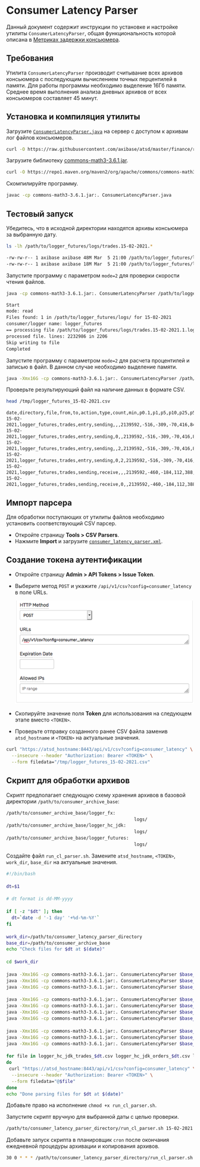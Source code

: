 # Consumer Latency Parser

Данный документ содержит инструкции по установке и настройке утилиты `ConsumerLatencyParser`, общая функциональность которой описана в [Метриках задержки консьюмера](./latency_monitoring.md#метрики-задержки-консьюмера).

## Требования

Утилита `ConsumerLatencyParser` производит считывание всех архивов консьюмера с последующим вычислением точных перцентилей в памяти. Для работы программы необходимо выделение 16Гб памяти. Среднее время выполнения анализа дневных архивов от всех консьюмеров составляет 45 минут.

## Установка и компиляция утилиты

Загрузите [`ConsumerLatencyParser.java`](./ConsumerLatencyParser.java) на сервер с доступом к архивам лог файлов консьюмеров.

```bash
curl -O https://raw.githubusercontent.com/axibase/atsd/master/finance/ru/ConsumerLatencyParser.java
```

Загрузите библиотеку [commons-math3-3.6.1.jar](https://mvnrepository.com/artifact/org.apache.commons/commons-math3/3.6.1).

```bash
curl -O https://repo1.maven.org/maven2/org/apache/commons/commons-math3/3.6.1/commons-math3-3.6.1.jar
```

Скомпилируйте программу.

```bash
javac -cp commons-math3-3.6.1.jar:. ConsumerLatencyParser.java
```

## Тестовый запуск

Убедитесь, что в исходной директории находятся архивы консьюмера за выбранную дату.

```bash
ls -lh /path/to/logger_futures/logs/trades.15-02-2021.*
```

```txt
-rw-rw-r-- 1 axibase axibase 48M Mar  5 21:00 /path/to/logger_futures/logs/trades.15-02-2021.1.log.gz
-rw-rw-r-- 1 axibase axibase 18M Mar  5 21:00 /path/to/logger_futures/logs/trades.15-02-2021.2.log.gz
```

Запустите программу с параметром `mode=2` для проверки скорости чтения файлов.

```bash
java -cp commons-math3-3.6.1.jar:. ConsumerLatencyParser /path/to/logger_futures/logs/ trades 15-02-2021 /tmp/logger_futures_15-02-2021.csv 2
```

```txt
Start
mode: read
Files found: 1 in /path/to/logger_futures/logs/ for 15-02-2021
consumer/logger name: logger_futures
== processing file /path/to/logger_futures/logs/trades.15-02-2021.1.log.gz : 70315199 ==
processed file. lines: 2232986 in 2206
Skip writing to file
Completed
```

Запустите программу с параметром `mode=2` для расчета процентилей и записью в файл. В данном случае необходимо выделение памяти.

```bash
java -Xmx16G -cp commons-math3-3.6.1.jar:. ConsumerLatencyParser /path/to/logger_futures/logs/ trades 15-02-2021 /tmp/logger_futures_15-02-2021.csv
```

Проверьте результирующий файл на наличие данных в формате CSV.

```bash
head /tmp/logger_futures_15-02-2021.csv
```

```csv
date,directory,file,from,to,action,type,count,min,p0.1,p1,p5,p10,p25,p50,p75,p90,p95,p99,p99.9,max
15-02-2021,logger_futures,trades,entry,sending,,,2139592,-516,-309,-70,416,845,2084,3808,6209,13188,20324,59189,207505,932111
15-02-2021,logger_futures,trades,entry,sending,0,,2139592,-516,-309,-70,416,845,2084,3808,6209,13188,20324,59189,207505,932111
15-02-2021,logger_futures,trades,entry,sending,,2,2139592,-516,-309,-70,416,845,2084,3808,6209,13188,20324,59189,207505,932111
15-02-2021,logger_futures,trades,entry,sending,0,2,2139592,-516,-309,-70,416,845,2084,3808,6209,13188,20324,59189,207505,932111
15-02-2021,logger_futures,trades,sending,receive,,,2139592,-460,-184,112,388,559,869,1294,1940,3128,4698,10370,36274,2392041
15-02-2021,logger_futures,trades,sending,receive,0,,2139592,-460,-184,112,388,559,869,1294,1940,3128,4698,10370,36274,2392041
```

## Импорт парсера

Для обработки поступающих от утилиты файлов необходимо установить соответствующий CSV парсер.

* Откройте страницу **Tools > CSV Parsers**.
* Нажмите **Import** и загрузите [`consumer_latency_parser.xml`](./consumer_latency_parser.xml).

## Создание токена аутентификации

* Откройте страницу **Admin > API Tokens > Issue Token**.
* Выберите метод `POST` и укажите `/api/v1/csv?config=consumer_latency` в поле URLs.

  ![](./images/latency-parser-token.png)

* Скопируйте значение поля **Token** для использования на следующем этапе вместо `<TOKEN>`.
* Проверьте отправку созданного ранее CSV файла заменив `atsd_hostname` и `<TOKEN>` на актуальные значения.

```bash
curl "https://atsd_hostname:8443/api/v1/csv?config=consumer_latency" \
  --insecure --header "Authorization: Bearer <TOKEN>" \
  --form filedata="/tmp/logger_futures_15-02-2021.csv"
```

## Скрипт для обработки архивов

Скрипт предполагает следующую схему хранения архивов в базовой директории `/path/to/consumer_archive_base`:

```txt
/path/to/consumer_archive_base/logger_fx:
                                                logs/
/path/to/consumer_archive_base/logger_hc_jdk:
                                                logs/
/path/to/consumer_archive_base/logger_futures:
                                                logs/
```

Создайте файл `run_cl_parser.sh`. Замените `atsd_hostname`, `<TOKEN>`, `work_dir`, `base_dir` на актуальные значения.

```bash
#!/bin/bash

dt=$1

# dt format is dd-MM-yyyy

if [ -z "$dt" ]; then
  dt=`date -d '-1 day' '+%d-%m-%Y'`
fi

work_dir=/path/to/consumer_latency_parser_directory
base_dir=/path/to/consumer_archive_base
echo "Check files for $dt at $(date)"

cd $work_dir

java -Xmx16G -cp commons-math3-3.6.1.jar:. ConsumerLatencyParser $base_dir/logger_hc_jdk/logs/ trades $dt $work_dir/logger_hc_jdk_trades_$dt.csv
java -Xmx16G -cp commons-math3-3.6.1.jar:. ConsumerLatencyParser $base_dir/logger_hc_jdk/logs/ orders $dt $work_dir/logger_hc_jdk_orders_$dt.csv
java -Xmx16G -cp commons-math3-3.6.1.jar:. ConsumerLatencyParser $base_dir/logger_hc_jdk/logs/ statistics $dt $work_dir/logger_hc_jdk_statistics_$dt.csv

java -Xmx16G -cp commons-math3-3.6.1.jar:. ConsumerLatencyParser $base_dir/logger_futures/logs/ trades $dt $work_dir/logger_futures_trades_$dt.csv
java -Xmx16G -cp commons-math3-3.6.1.jar:. ConsumerLatencyParser $base_dir/logger_futures/logs/ orders $dt $work_dir/logger_futures_orders_$dt.csv
java -Xmx16G -cp commons-math3-3.6.1.jar:. ConsumerLatencyParser $base_dir/logger_futures/logs/ statistics $dt $work_dir/logger_futures_statistics_$dt.csv
java -Xmx16G -cp commons-math3-3.6.1.jar:. ConsumerLatencyParser $base_dir/logger_futures/logs/ index $dt $work_dir/logger_futures_index_$dt.csv

java -Xmx16G -cp commons-math3-3.6.1.jar:. ConsumerLatencyParser $base_dir/logger_fx/logs/ trades $dt $work_dir/logger_fx_trades_$dt.csv
java -Xmx16G -cp commons-math3-3.6.1.jar:. ConsumerLatencyParser $base_dir/logger_fx/logs/ orders $dt $work_dir/logger_fx_orders_$dt.csv
java -Xmx16G -cp commons-math3-3.6.1.jar:. ConsumerLatencyParser $base_dir/logger_fx/logs/ statistics $dt $work_dir/logger_fx_statistics_$dt.csv

for file in logger_hc_jdk_trades_$dt.csv logger_hc_jdk_orders_$dt.csv logger_hc_jdk_statistics_$dt.csv logger_futures_trades_$dt.csv logger_futures_orders_$dt.csv logger_futures_index_$dt.csv logger_futures_statistics_$dt.csv logger_fx_trades_$dt.csv logger_fx_orders_$dt.csv logger_fx_statistics_$dt.csv
do
 curl "https://atsd_hostname:8443/api/v1/csv?config=consumer_latency" \
  --insecure --header "Authorization: Bearer <TOKEN>" \
  --form filedata="@$file"
done
echo "Done parsing files for $dt at $(date)"
```

Добавьте право на исполнение `chmod +x run_cl_parser.sh`.

Запустите скрипт вручную для выбранной даты с целью проверки.

```bash
/path/to/consumer_latency_parser_directory/run_cl_parser.sh 15-02-2021
```

Добавьте запуск скрипта в планировщик `cron` после окончания ежедневной процедуры архивации и копирования архивов.

```bash
30 0 * * * /path/to/consumer_latency_parser_directory/run_cl_parser.sh &> /path/to/consumer_latency_parser_directory/cl_parser.log
```